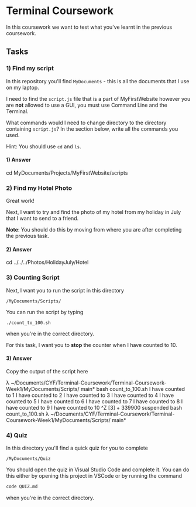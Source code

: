 # Terminal Coursework

In this coursework we want to test what you've learnt in the previous coursework.

## Tasks

### 1) Find my script

In this repository you'll find `MyDocuments` - this is all the documents that I use on my laptop.

I need to find the `script.js` file that is a part of MyFirstWebsite however you are **not** allowed to use a GUI, you must use Command Line and the Terminal.

What commands would I need to change directory to the directory containing `script.js`? In the section below, write all the commands you used.

Hint: You should use `cd` and `ls`.

#### 1) Answer
<!-- Write your answer here -->
cd MyDocuments/Projects/MyFirstWebsite/scripts

### 2) Find my Hotel Photo

Great work!

Next, I want to try and find the photo of my hotel from my holiday in July that I want to send to a friend.

**Note**: You should do this by moving from where you are after completing the previous task.

#### 2) Answer

<!-- Write your answer here -->
cd ../../../Photos/HolidayJuly/Hotel

### 3) Counting Script

Next, I want you to run the script in this directory

```
/MyDocuments/Scripts/
```

You can run the script by typing

```
./count_to_100.sh
```

when you're in the correct directory.

For this task, I want you to **stop** the counter when I have counted to 10.

#### 3) Answer

Copy the output of the script here

<!-- Write your answer here -->
λ ~/Documents/CYF/Terminal-Coursework/Terminal-Coursework-Week1/MyDocuments/Scripts/ main* bash count_to_100.sh
I have counted to 1
I have counted to 2
I have counted to 3
I have counted to 4
I have counted to 5
I have counted to 6
I have counted to 7
I have counted to 8
I have counted to 9
I have counted to 10
^Z
[3]  + 339900 suspended  bash count_to_100.sh
λ ~/Documents/CYF/Terminal-Coursework/Terminal-Coursework-Week1/MyDocuments/Scripts/ main* 

### 4) Quiz

In this directory you'll find a quick quiz for you to complete

```
/MyDocuments/Quiz
```

You should open the quiz in Visual Studio Code and complete it. You can do this either by opening this project in VSCode or by running the command

```sh
code QUIZ.md
```

when you're in the correct directory.
